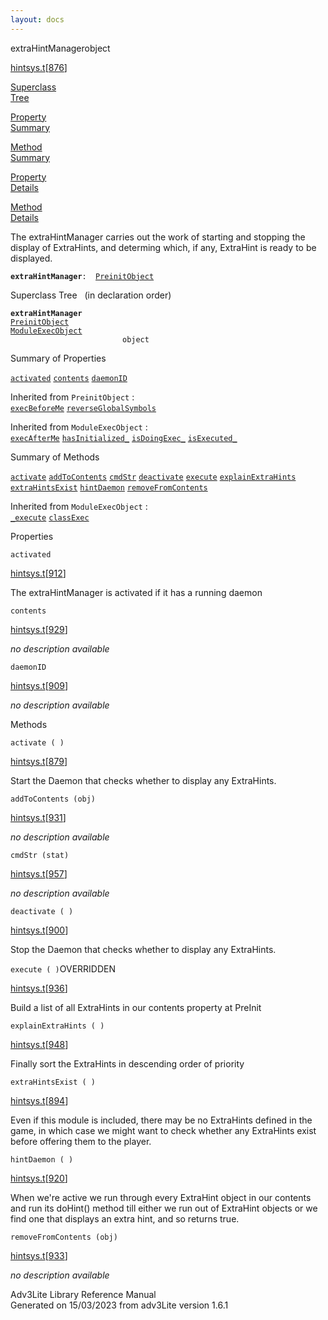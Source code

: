 ```yaml
---
layout: docs
---
```

<span class="title">extraHintManager</span><span class="type">object</span>

[hintsys.t](../file/hintsys.t.html)\[[876](../source/hintsys.t.html#876)\]

[Superclass  
Tree](#_SuperClassTree_)

[Property  
Summary](#_PropSummary_)

[Method  
Summary](#_MethodSummary_)

[Property  
Details](#_Properties_)

[Method  
Details](#_Methods_)



The extraHintManager carries out the work of starting and stopping the
display of ExtraHints, and determing which, if any, ExtraHint is ready
to be displayed.

**`extraHintManager`**` :   `[`PreinitObject`](../object/PreinitObject.html)



<span id="_SuperClassTree_"></span>



<span class="hdln">Superclass Tree</span>   (in declaration order)



**`extraHintManager`**  
[`PreinitObject`](../object/PreinitObject.html)  
[`ModuleExecObject`](../object/ModuleExecObject.html)  
`                         object`  
<span id="_PropSummary_"></span>



<span class="hdln">Summary of Properties</span>  



[`activated`](#activated) [`contents`](#contents) [`daemonID`](#daemonID)

Inherited from `PreinitObject` :  
[`execBeforeMe`](../object/PreinitObject.html#execBeforeMe) [`reverseGlobalSymbols`](../object/PreinitObject.html#reverseGlobalSymbols)

Inherited from `ModuleExecObject` :  
[`execAfterMe`](../object/ModuleExecObject.html#execAfterMe) [`hasInitialized_`](../object/ModuleExecObject.html#hasInitialized_) [`isDoingExec_`](../object/ModuleExecObject.html#isDoingExec_) [`isExecuted_`](../object/ModuleExecObject.html#isExecuted_)

<span id="_MethodSummary_"></span>



<span class="hdln">Summary of Methods</span>  



[`activate`](#activate) [`addToContents`](#addToContents) [`cmdStr`](#cmdStr) [`deactivate`](#deactivate) [`execute`](#execute) [`explainExtraHints`](#explainExtraHints) [`extraHintsExist`](#extraHintsExist) [`hintDaemon`](#hintDaemon) [`removeFromContents`](#removeFromContents)



Inherited from `ModuleExecObject` :  
[`_execute`](../object/ModuleExecObject.html#_execute) [`classExec`](../object/ModuleExecObject.html#classExec)

<span id="_Properties_"></span>



<span class="hdln">Properties</span>  



<span id="activated"></span>

`activated`

[hintsys.t](../file/hintsys.t.html)\[[912](../source/hintsys.t.html#912)\]



The extraHintManager is activated if it has a running daemon



<span id="contents"></span>

`contents`

[hintsys.t](../file/hintsys.t.html)\[[929](../source/hintsys.t.html#929)\]



*no description available*



<span id="daemonID"></span>

`daemonID`

[hintsys.t](../file/hintsys.t.html)\[[909](../source/hintsys.t.html#909)\]



*no description available*



<span id="_Methods_"></span>



<span class="hdln">Methods</span>  



<span id="activate"></span>

`activate ( )`

[hintsys.t](../file/hintsys.t.html)\[[879](../source/hintsys.t.html#879)\]



Start the Daemon that checks whether to display any ExtraHints.



<span id="addToContents"></span>

`addToContents (obj)`

[hintsys.t](../file/hintsys.t.html)\[[931](../source/hintsys.t.html#931)\]



*no description available*



<span id="cmdStr"></span>

`cmdStr (stat)`

[hintsys.t](../file/hintsys.t.html)\[[957](../source/hintsys.t.html#957)\]



*no description available*



<span id="deactivate"></span>

`deactivate ( )`

[hintsys.t](../file/hintsys.t.html)\[[900](../source/hintsys.t.html#900)\]



Stop the Daemon that checks whether to display any ExtraHints.



<span id="execute"></span>

`execute ( )`<span class="rem">OVERRIDDEN</span>

[hintsys.t](../file/hintsys.t.html)\[[936](../source/hintsys.t.html#936)\]



Build a list of all ExtraHints in our contents property at PreInit



<span id="explainExtraHints"></span>

`explainExtraHints ( )`

[hintsys.t](../file/hintsys.t.html)\[[948](../source/hintsys.t.html#948)\]



Finally sort the ExtraHints in descending order of priority



<span id="extraHintsExist"></span>

`extraHintsExist ( )`

[hintsys.t](../file/hintsys.t.html)\[[894](../source/hintsys.t.html#894)\]



Even if this module is included, there may be no ExtraHints defined in
the game, in which case we might want to check whether any ExtraHints
exist before offering them to the player.



<span id="hintDaemon"></span>

`hintDaemon ( )`

[hintsys.t](../file/hintsys.t.html)\[[920](../source/hintsys.t.html#920)\]



When we're active we run through every ExtraHint object in our contents
and run its doHint() method till either we run out of ExtraHint objects
or we find one that displays an extra hint, and so returns true.



<span id="removeFromContents"></span>

`removeFromContents (obj)`

[hintsys.t](../file/hintsys.t.html)\[[933](../source/hintsys.t.html#933)\]



*no description available*





Adv3Lite Library Reference Manual  
Generated on 15/03/2023 from adv3Lite version 1.6.1


